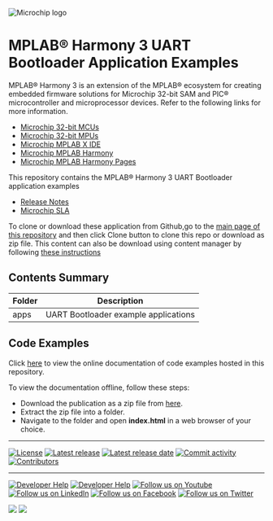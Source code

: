 ﻿![Microchip logo](https://raw.githubusercontent.com/wiki/Microchip-MPLAB-Harmony/Microchip-MPLAB-Harmony.github.io/images/microchip_logo.png)

# MPLAB® Harmony 3 UART Bootloader Application Examples

MPLAB® Harmony 3 is an extension of the MPLAB® ecosystem for creating
embedded firmware solutions for Microchip 32-bit SAM and PIC® microcontroller
and microprocessor devices. Refer to the following links for more information.

- [Microchip 32-bit MCUs](https://www.microchip.com/design-centers/32-bit)
- [Microchip 32-bit MPUs](https://www.microchip.com/design-centers/32-bit-mpus)
- [Microchip MPLAB X IDE](https://www.microchip.com/mplab/mplab-x-ide)
- [Microchip MPLAB Harmony](https://www.microchip.com/mplab/mplab-harmony)
- [Microchip MPLAB Harmony Pages](https://microchip-mplab-harmony.github.io/)

This repository contains the MPLAB® Harmony 3 UART Bootloader application examples

- [Release Notes](release_notes.md)
- [Microchip SLA](Microchip_SLA001.md)

To clone or download these application from Github,go to the [main page of this repository](https://github.com/Microchip-MPLAB-Harmony/bootloader_apps_uart) and then click Clone button to clone this repo or download as zip file. This content can also be download using content manager by following [these instructions](https://github.com/Microchip-MPLAB-Harmony/contentmanager/wiki)

## Contents Summary

| Folder     | Description                             |
| ---        | ---                                     |
| apps       | UART Bootloader example applications    |

## Code Examples

Click [here](https://onlinedocs.microchip.com/v2/keyword-lookup?keyword=BOOTLOADER_APPS_UART_INTRODUCTION&redirect=true) to view the online documentation of code examples hosted in this repository.

To view the documentation offline, follow these steps:
 - Download the publication as a zip file from [here](https://onlinedocs.microchip.com/download/GUID-FA810B32-056A-4A0B-9BB9-6F769ACD4D57?type=webhelp).
 - Extract the zip file into a folder.
 - Navigate to the folder and open **index.html** in a web browser of your choice.

____

[![License](https://img.shields.io/badge/license-Harmony%20license-orange.svg)](https://github.com/Microchip-MPLAB-Harmony/bootloader_apps_uart/blob/master/Microchip_SLA001.md)
[![Latest release](https://img.shields.io/github/release/Microchip-MPLAB-Harmony/bootloader_apps_uart.svg)](https://github.com/Microchip-MPLAB-Harmony/bootloader_apps_uart/releases/latest)
[![Latest release date](https://img.shields.io/github/release-date/Microchip-MPLAB-Harmony/bootloader_apps_uart.svg)](https://github.com/Microchip-MPLAB-Harmony/bootloader_apps_uart/releases/latest)
[![Commit activity](https://img.shields.io/github/commit-activity/y/Microchip-MPLAB-Harmony/bootloader_apps_uart.svg)](https://github.com/Microchip-MPLAB-Harmony/bootloader_apps_uart/graphs/commit-activity)
[![Contributors](https://img.shields.io/github/contributors-anon/Microchip-MPLAB-Harmony/bootloader_apps_uart.svg)]()

____

[![Developer Help](https://img.shields.io/badge/Youtube-Developer%20Help-red.svg)](https://www.youtube.com/MicrochipDeveloperHelp)
[![Developer Help](https://img.shields.io/badge/XWiki-Developer%20Help-torquiose.svg)](https://developerhelp.microchip.com/xwiki/bin/view/software-tools/harmony/)
[![Follow us on Youtube](https://img.shields.io/badge/Youtube-Follow%20us%20on%20Youtube-red.svg)](https://www.youtube.com/user/MicrochipTechnology)
[![Follow us on LinkedIn](https://img.shields.io/badge/LinkedIn-Follow%20us%20on%20LinkedIn-blue.svg)](https://www.linkedin.com/company/microchip-technology)
[![Follow us on Facebook](https://img.shields.io/badge/Facebook-Follow%20us%20on%20Facebook-blue.svg)](https://www.facebook.com/microchiptechnology/)
[![Follow us on Twitter](https://img.shields.io/twitter/follow/MicrochipTech.svg?style=social)](https://twitter.com/MicrochipTech)

[![](https://img.shields.io/github/stars/Microchip-MPLAB-Harmony/bootloader_apps_uart.svg?style=social)]()
[![](https://img.shields.io/github/watchers/Microchip-MPLAB-Harmony/bootloader_apps_uart.svg?style=social)]()
